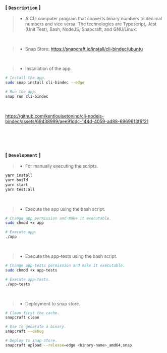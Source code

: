 ### [ `Description` ]
> - A CLI computer program that converts binary numbers to decimal numbers and vice versa. 
    The technologies are Typescript, Jest (Unit Test), Bash, NodeJS, Snapcraft, and
    GNU/Linux.

<br />

> - Snap Store: https://snapcraft.io/install/cli-bindec/ubuntu

<br />

> - Installation of the app.
```bash
# Install the app.
sudo snap install cli-bindec --edge

# Run the app.
snap run cli-bindec
```

<br />

https://github.com/kentlouisetonino/cli-nodejs-bindec/assets/69438999/aee91ddc-144d-4059-ad88-6969613f6f21

<br />
<br />
<br />



### [ `Development` ]
> - For manually executing the scripts.
```bash
yarn install
yarn build
yarn start
yarn test:all
```

<br />

> - Execute the app using the bash script.
```bash
# Change app permission and make it executable.
sudo chmod +x app

# Execute app.
./app
```

<br />

> - Execute the app-tests using the bash script.
```bash
# Change app-tests permission and make it executable.
sudo chmod +x app-tests

# Execute app-tests.
./app-tests
```

<br />

> - Deployment to snap store.
```bash
# Clean first the cache.
snapcraft clean

# Use to generate a binary.
snapcraft --debug

# Deploy to snap store.
snapcraft upload --release=edge <binary-name>_amd64.snap
```

